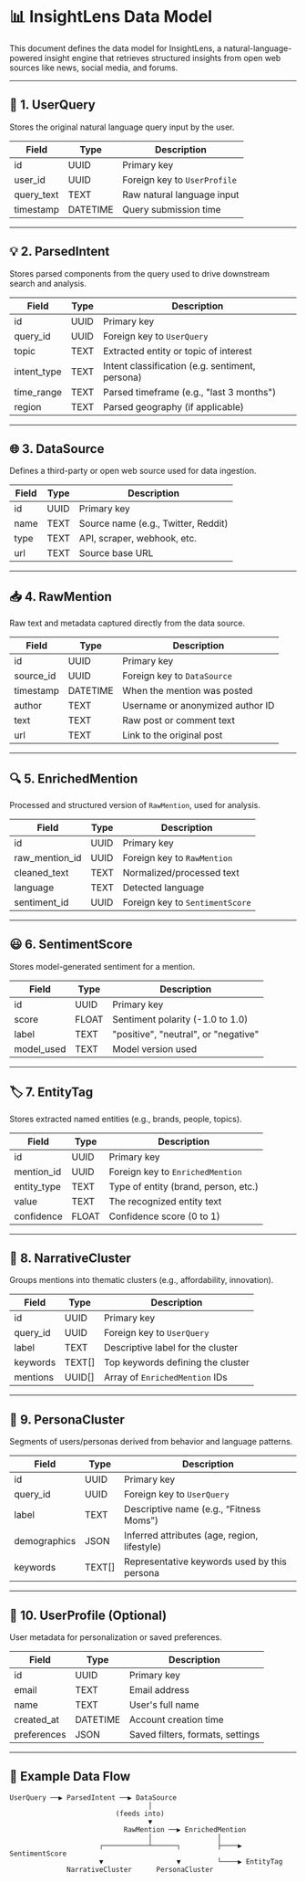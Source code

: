 # 📊 InsightLens Data Model

This document defines the data model for InsightLens, a natural-language-powered insight engine that retrieves structured insights from open web sources like news, social media, and forums.

---

## 🧠 1. UserQuery

Stores the original natural language query input by the user.

| Field         | Type      | Description                              |
|--------------|-----------|------------------------------------------|
| id           | UUID      | Primary key                              |
| user_id      | UUID      | Foreign key to `UserProfile`             |
| query_text   | TEXT      | Raw natural language input               |
| timestamp    | DATETIME  | Query submission time                    |

---

## 💡 2. ParsedIntent

Stores parsed components from the query used to drive downstream search and analysis.

| Field         | Type      | Description                                     |
|---------------|-----------|-------------------------------------------------|
| id            | UUID      | Primary key                                     |
| query_id      | UUID      | Foreign key to `UserQuery`                      |
| topic         | TEXT      | Extracted entity or topic of interest           |
| intent_type   | TEXT      | Intent classification (e.g. sentiment, persona) |
| time_range    | TEXT      | Parsed timeframe (e.g., "last 3 months")        |
| region        | TEXT      | Parsed geography (if applicable)                |

---

## 🌐 3. DataSource

Defines a third-party or open web source used for data ingestion.

| Field       | Type     | Description                        |
|------------|----------|------------------------------------|
| id         | UUID     | Primary key                        |
| name       | TEXT     | Source name (e.g., Twitter, Reddit)|
| type       | TEXT     | API, scraper, webhook, etc.        |
| url        | TEXT     | Source base URL                    |

---

## 📥 4. RawMention

Raw text and metadata captured directly from the data source.

| Field         | Type      | Description                           |
|--------------|-----------|---------------------------------------|
| id           | UUID      | Primary key                           |
| source_id    | UUID      | Foreign key to `DataSource`           |
| timestamp    | DATETIME  | When the mention was posted           |
| author       | TEXT      | Username or anonymized author ID      |
| text         | TEXT      | Raw post or comment text              |
| url          | TEXT      | Link to the original post             |

---

## 🔍 5. EnrichedMention

Processed and structured version of `RawMention`, used for analysis.

| Field             | Type      | Description                             |
|------------------|-----------|-----------------------------------------|
| id               | UUID      | Primary key                             |
| raw_mention_id   | UUID      | Foreign key to `RawMention`             |
| cleaned_text     | TEXT      | Normalized/processed text               |
| language         | TEXT      | Detected language                       |
| sentiment_id     | UUID      | Foreign key to `SentimentScore`         |

---

## 😃 6. SentimentScore

Stores model-generated sentiment for a mention.

| Field         | Type     | Description                            |
|--------------|----------|----------------------------------------|
| id           | UUID     | Primary key                            |
| score        | FLOAT    | Sentiment polarity (-1.0 to 1.0)       |
| label        | TEXT     | "positive", "neutral", or "negative"   |
| model_used   | TEXT     | Model version used                     |

---

## 🏷️ 7. EntityTag

Stores extracted named entities (e.g., brands, people, topics).

| Field          | Type     | Description                          |
|----------------|----------|--------------------------------------|
| id             | UUID     | Primary key                          |
| mention_id     | UUID     | Foreign key to `EnrichedMention`     |
| entity_type    | TEXT     | Type of entity (brand, person, etc.) |
| value          | TEXT     | The recognized entity text           |
| confidence     | FLOAT    | Confidence score (0 to 1)            |

---

## 🧵 8. NarrativeCluster

Groups mentions into thematic clusters (e.g., affordability, innovation).

| Field         | Type     | Description                               |
|--------------|----------|-------------------------------------------|
| id           | UUID     | Primary key                               |
| query_id     | UUID     | Foreign key to `UserQuery`                |
| label        | TEXT     | Descriptive label for the cluster         |
| keywords     | TEXT[]   | Top keywords defining the cluster         |
| mentions     | UUID[]   | Array of `EnrichedMention` IDs            |

---

## 🧬 9. PersonaCluster

Segments of users/personas derived from behavior and language patterns.

| Field         | Type     | Description                                   |
|--------------|----------|-----------------------------------------------|
| id           | UUID     | Primary key                                   |
| query_id     | UUID     | Foreign key to `UserQuery`                    |
| label        | TEXT     | Descriptive name (e.g., “Fitness Moms”)       |
| demographics | JSON     | Inferred attributes (age, region, lifestyle)  |
| keywords     | TEXT[]   | Representative keywords used by this persona |

---

## 👤 10. UserProfile (Optional)

User metadata for personalization or saved preferences.

| Field         | Type      | Description                       |
|--------------|-----------|-----------------------------------|
| id           | UUID      | Primary key                       |
| email        | TEXT      | Email address                     |
| name         | TEXT      | User's full name                  |
| created_at   | DATETIME  | Account creation time             |
| preferences  | JSON      | Saved filters, formats, settings  |

---

## 🔁 Example Data Flow

```text
UserQuery ──▶ ParsedIntent ──▶ DataSource
                                  │
                          (feeds into)
                                  ▼
                            RawMention ──▶ EnrichedMention
                                  │                │
                      ┌───────────┴──────┐         ├────▶ SentimentScore
                      ▼                  ▼         └────▶ EntityTag
              NarrativeCluster      PersonaCluster

